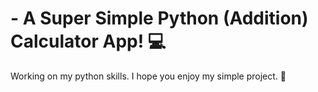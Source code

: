 # - A Super Simple Python (Addition) Calculator App! :computer:

Working on my python skills. I hope you enjoy my simple project. :slightly_smiling_face:
